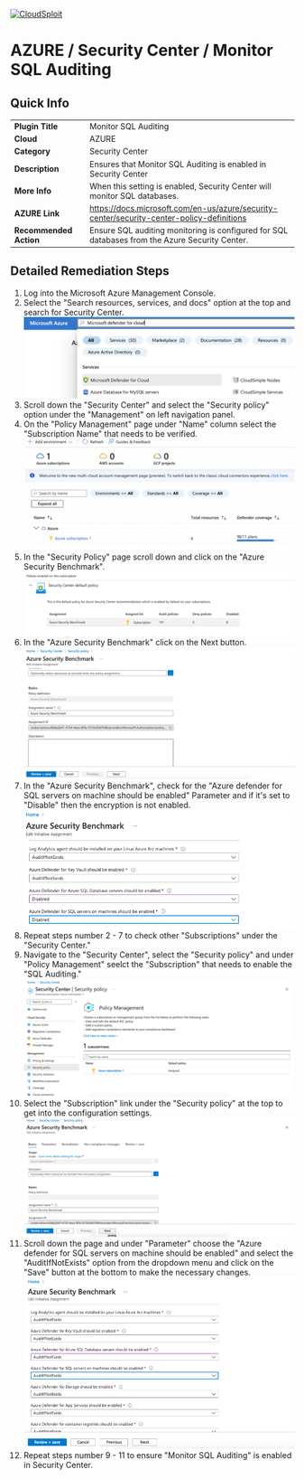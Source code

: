[![CloudSploit](https://cloudsploit.com/img/logo-new-big-text-100.png "CloudSploit")](https://cloudsploit.com)

# AZURE / Security Center / Monitor SQL Auditing

## Quick Info

| | |
|-|-|
| **Plugin Title** | Monitor SQL Auditing |
| **Cloud** | AZURE |
| **Category** | Security Center |
| **Description** | Ensures that Monitor SQL Auditing is enabled in Security Center |
| **More Info** | When this setting is enabled, Security Center will monitor SQL databases. |
| **AZURE Link** | https://docs.microsoft.com/en-us/azure/security-center/security-center-policy-definitions |
| **Recommended Action** | Ensure SQL auditing monitoring is configured for SQL databases from the Azure Security Center. |

## Detailed Remediation Steps


1. Log into the Microsoft Azure Management Console.
2. Select the "Search resources, services, and docs" option at the top and search for Security Center. </br> <img src="/resources/azure/securitycenter/monitor-sql-auditing/step2.png"/>
3. Scroll down the "Security Center" and select the "Security policy" option under the "Management" on left navigation panel. </br> 
4. On the "Policy Management" page under "Name" column select the "Subscription Name" that needs to be verified.</br> <img src="/resources/azure/securitycenter/monitor-sql-auditing/step4.png"/>
5. In the "Security Policy" page scroll down and click on the "Azure Security Benchmark".</br> <img src="/resources/azure/securitycenter/monitor-sql-auditing/step5.png"/>
6. In the "Azure Security Benchmark" click on the Next button.</br> <img src="/resources/azure/securitycenter/monitor-sql-auditing/step6.png"/>
7. In the "Azure Security Benchmark", check for the "Azure defender for SQL servers on machine should be enabled" Parameter and if it's set to "Disable" then the encryption is not enabled.</br> <img src="/resources/azure/securitycenter/monitor-sql-auditing/step7.png"/>
8. Repeat steps number 2 - 7 to check other "Subscriptions" under the "Security Center."</br>
9. Navigate to the "Security Center", select the "Security policy" and under "Policy Management" seelct the "Subscription" that needs to enable the "SQL Auditing."</br> <img src="/resources/azure/securitycenter/monitor-sql-auditing/step9.png"/>
10. Select the "Subscription" link under the "Security policy" at the top to get into the configuration settings. </br> <img src="/resources/azure/securitycenter/monitor-sql-auditing/step10.png"/>
11. Scroll down the page and under "Parameter" choose the "Azure defender for SQL servers on machine should be enabled" and select the "AuditIfNotExists" option from the dropdown menu and click on the "Save" button at the bottom to make the necessary changes.</br> <img src="/resources/azure/securitycenter/monitor-sql-auditing/step11.png"/>
12. Repeat steps number 9 - 11 to ensure "Monitor SQL Auditing" is enabled in Security Center.</br>
